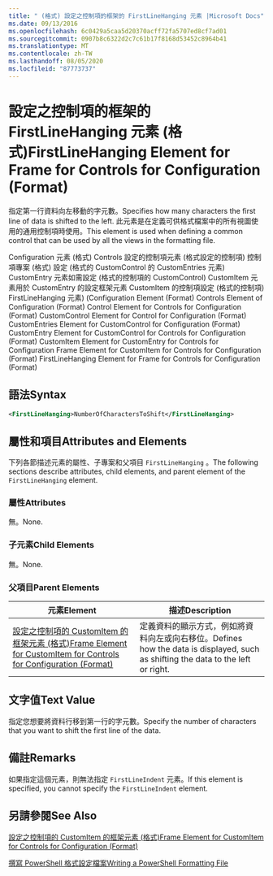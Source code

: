```yaml
---
title: " (格式) 設定之控制項的框架的 FirstLineHanging 元素 |Microsoft Docs"
ms.date: 09/13/2016
ms.openlocfilehash: 6c0429a5caa5d20370acff72fa5707ed8cf7ad01
ms.sourcegitcommit: 0907b8c6322d2c7c61b17f8168d53452c8964b41
ms.translationtype: MT
ms.contentlocale: zh-TW
ms.lasthandoff: 08/05/2020
ms.locfileid: "87773737"
---
```

# <a name="firstlinehanging-element-for-frame-for-controls-for-configuration-format"></a><span data-ttu-id="d981a-102">設定之控制項的框架的 FirstLineHanging 元素 (格式)</span><span class="sxs-lookup"><span data-stu-id="d981a-102">FirstLineHanging Element for Frame for Controls for Configuration (Format)</span></span>

<span data-ttu-id="d981a-103">指定第一行資料向左移動的字元數。</span><span class="sxs-lookup"><span data-stu-id="d981a-103">Specifies how many characters the first line of data is shifted to the left.</span></span> <span data-ttu-id="d981a-104">此元素是在定義可供格式檔案中的所有視圖使用的通用控制項時使用。</span><span class="sxs-lookup"><span data-stu-id="d981a-104">This element is used when defining a common control that can be used by all the views in the formatting file.</span></span>

<span data-ttu-id="d981a-105">Configuration 元素 (格式) Controls 設定的控制項元素 (格式設定的控制項) 控制項專案 (格式) 設定 (格式的 CustomControl 的 CustomEntries 元素) CustomEntry 元素如需設定 (格式的控制項的 CustomControl) CustomItem 元素用於 CustomEntry 的設定框架元素 CustomItem 的控制項設定 (格式的控制項) FirstLineHanging 元素)  (</span><span class="sxs-lookup"><span data-stu-id="d981a-105">Configuration Element (Format) Controls Element of Configuration (Format) Control Element for Controls for Configuration (Format) CustomControl Element for Control for Configuration (Format) CustomEntries Element for CustomControl for Configuration (Format) CustomEntry Element for CustomControl for Controls for Configuration (Format) CustomItem Element for CustomEntry for Controls for Configuration Frame Element for CustomItem for Controls for Configuration (Format) FirstLineHanging Element for Frame for Controls for Configuration (Format)</span></span>

## <a name="syntax"></a><span data-ttu-id="d981a-106">語法</span><span class="sxs-lookup"><span data-stu-id="d981a-106">Syntax</span></span>

```xml
<FirstLineHanging>NumberOfCharactersToShift</FirstLineHanging>
```

## <a name="attributes-and-elements"></a><span data-ttu-id="d981a-107">屬性和項目</span><span class="sxs-lookup"><span data-stu-id="d981a-107">Attributes and Elements</span></span>

<span data-ttu-id="d981a-108">下列各節描述元素的屬性、子專案和父項目 `FirstLineHanging` 。</span><span class="sxs-lookup"><span data-stu-id="d981a-108">The following sections describe attributes, child elements, and parent element of the `FirstLineHanging` element.</span></span>

### <a name="attributes"></a><span data-ttu-id="d981a-109">屬性</span><span class="sxs-lookup"><span data-stu-id="d981a-109">Attributes</span></span>

<span data-ttu-id="d981a-110">無。</span><span class="sxs-lookup"><span data-stu-id="d981a-110">None.</span></span>

### <a name="child-elements"></a><span data-ttu-id="d981a-111">子元素</span><span class="sxs-lookup"><span data-stu-id="d981a-111">Child Elements</span></span>

<span data-ttu-id="d981a-112">無。</span><span class="sxs-lookup"><span data-stu-id="d981a-112">None.</span></span>

### <a name="parent-elements"></a><span data-ttu-id="d981a-113">父項目</span><span class="sxs-lookup"><span data-stu-id="d981a-113">Parent Elements</span></span>

|<span data-ttu-id="d981a-114">元素</span><span class="sxs-lookup"><span data-stu-id="d981a-114">Element</span></span>|<span data-ttu-id="d981a-115">描述</span><span class="sxs-lookup"><span data-stu-id="d981a-115">Description</span></span>|
|-------------|-----------------|
|[<span data-ttu-id="d981a-116">設定之控制項的 CustomItem 的框架元素 (格式)</span><span class="sxs-lookup"><span data-stu-id="d981a-116">Frame Element for CustomItem for Controls for Configuration (Format)</span></span>](./frame-element-for-customitem-for-controls-for-configuration-format.md)|<span data-ttu-id="d981a-117">定義資料的顯示方式，例如將資料向左或向右移位。</span><span class="sxs-lookup"><span data-stu-id="d981a-117">Defines how the data is displayed, such as shifting the data to the left or right.</span></span>|

## <a name="text-value"></a><span data-ttu-id="d981a-118">文字值</span><span class="sxs-lookup"><span data-stu-id="d981a-118">Text Value</span></span>

<span data-ttu-id="d981a-119">指定您想要將資料行移到第一行的字元數。</span><span class="sxs-lookup"><span data-stu-id="d981a-119">Specify the number of characters that you want to shift the first line of the data.</span></span>

## <a name="remarks"></a><span data-ttu-id="d981a-120">備註</span><span class="sxs-lookup"><span data-stu-id="d981a-120">Remarks</span></span>

<span data-ttu-id="d981a-121">如果指定這個元素，則無法指定 `FirstLineIndent` 元素。</span><span class="sxs-lookup"><span data-stu-id="d981a-121">If this element is specified, you cannot specify the `FirstLineIndent` element.</span></span>

## <a name="see-also"></a><span data-ttu-id="d981a-122">另請參閱</span><span class="sxs-lookup"><span data-stu-id="d981a-122">See Also</span></span>

[<span data-ttu-id="d981a-123">設定之控制項的 CustomItem 的框架元素 (格式)</span><span class="sxs-lookup"><span data-stu-id="d981a-123">Frame Element for CustomItem for Controls for Configuration (Format)</span></span>](./frame-element-for-customitem-for-controls-for-configuration-format.md)

[<span data-ttu-id="d981a-124">撰寫 PowerShell 格式設定檔案</span><span class="sxs-lookup"><span data-stu-id="d981a-124">Writing a PowerShell Formatting File</span></span>](./writing-a-powershell-formatting-file.md)
